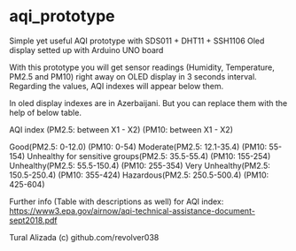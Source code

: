 # aqi_prototype
Simple yet useful AQI prototype with SDS011 + DHT11 + SSH1106 Oled display setted up with Arduino UNO board

With this prototype you will get sensor readings (Humidity, Temperature, PM2.5 and PM10) right away on OLED display in 3 seconds interval. Regarding the values, 
AQI indexes will appear below them.

In oled display indexes are in Azerbaijani. But you can replace them with the help of below table. 


AQI index (PM2.5: between X1 - X2) (PM10: between X1 - X2)

Good(PM2.5: 0-12.0) (PM10: 0-54)
Moderate(PM2.5: 12.1-35.4) (PM10: 55-154)
Unhealthy 
for sensitive 
groups(PM2.5: 35.5-55.4) (PM10: 155-254)
Unhealthy(PM2.5: 55.5-150.4) (PM10: 255-354)
Very Unhealthy(PM2.5: 150.5-250.4) (PM10: 355-424)
Hazardous(PM2.5: 250.5-500.4) (PM10: 425-604)

Further info (Table with descriptions as well) for AQI index: https://www3.epa.gov/airnow/aqi-technical-assistance-document-sept2018.pdf

Tural Alizada (c)
github.com/revolver038
